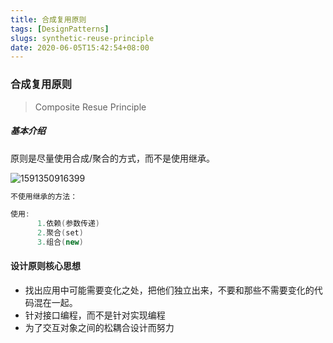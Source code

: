 ```yaml
---
title: 合成复用原则
tags: [DesignPatterns]
slugs: synthetic-reuse-principle
date: 2020-06-05T15:42:54+08:00
---
```


### 合成复用原则

> Composite Resue Principle
>
> <!--more-->

##### 基本介绍

原则是尽量使用合成/聚合的方式，而不是使用继承。

![1591350916399](https://cdn.kayleh.top/gh/kayleh/cdn/img/合成复用原则/1.png)

```java
不使用继承的方法：

使用:
      1.依赖(参数传递)
      2.聚合(set)
      3.组合(new)
```

#### 设计原则核心思想

- 找出应用中可能需要变化之处，把他们独立出来，不要和那些不需要变化的代码混在一起。
- 针对接口编程，而不是针对实现编程
- 为了交互对象之间的松耦合设计而努力
